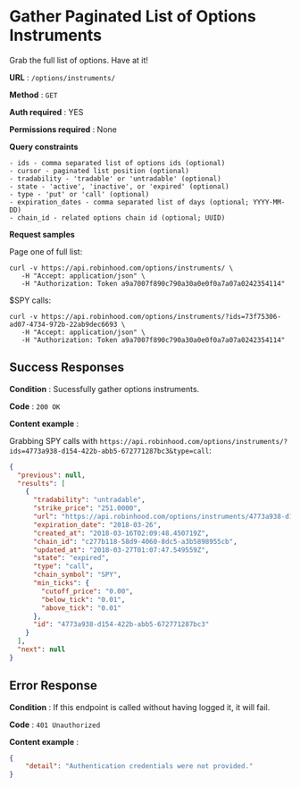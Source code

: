 # Gather Paginated List of Options Instruments

Grab the full list of options. Have at it!

**URL** : `/options/instruments/`

**Method** : `GET`

**Auth required** : YES

**Permissions required** : None

**Query constraints**

    - ids - comma separated list of options ids (optional)
    - cursor - paginated list position (optional)
    - tradability - 'tradable' or 'untradable' (optional)
    - state - 'active', 'inactive', or 'expired' (optional)
    - type - 'put' or 'call' (optional)
    - expiration_dates - comma separated list of days (optional; YYYY-MM-DD)
    - chain_id - related options chain id (optional; UUID)

**Request samples**

Page one of full list:

```
curl -v https://api.robinhood.com/options/instruments/ \
   -H "Accept: application/json" \
   -H "Authorization: Token a9a7007f890c790a30a0e0f0a7a07a0242354114"
```

$SPY calls:

```
curl -v https://api.robinhood.com/options/instruments/?ids=73f75306-ad07-4734-972b-22ab9dec6693 \
   -H "Accept: application/json" \
   -H "Authorization: Token a9a7007f890c790a30a0e0f0a7a07a0242354114"
```

## Success Responses

**Condition** : Sucessfully gather options instruments.

**Code** : `200 OK`

**Content example** :

Grabbing SPY calls with `https://api.robinhood.com/options/instruments/?ids=4773a938-d154-422b-abb5-672771287bc3&type=call`:

```json
{
  "previous": null,
  "results": [
    {
      "tradability": "untradable",
      "strike_price": "251.0000",
      "url": "https://api.robinhood.com/options/instruments/4773a938-d154-422b-abb5-672771287bc3/",
      "expiration_date": "2018-03-26",
      "created_at": "2018-03-16T02:09:48.450719Z",
      "chain_id": "c277b118-58d9-4060-8dc5-a3b5898955cb",
      "updated_at": "2018-03-27T01:07:47.549559Z",
      "state": "expired",
      "type": "call",
      "chain_symbol": "SPY",
      "min_ticks": {
        "cutoff_price": "0.00",
        "below_tick": "0.01",
        "above_tick": "0.01"
      },
      "id": "4773a938-d154-422b-abb5-672771287bc3"
    }
  ],
  "next": null
}
```

## Error Response

**Condition** : If this endpoint is called without having logged it, it will fail.

**Code** : `401 Unauthorized`

**Content example** : 

```json
{
	"detail": "Authentication credentials were not provided."
}
```
